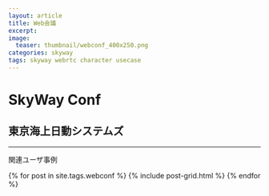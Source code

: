 ```yaml
---
layout: article
title: Web会議
excerpt: 
image:
  teaser: thumbnail/webconf_400x250.png
categories: skyway
tags: skyway webrtc character usecase
---
```




# SkyWay Conf



## 東京海上日動システムズ

<hr>

関連ユーザ事例

<div class="tiles">
{% for post in site.tags.webconf %}
  {% include post-grid.html %}
{% endfor %}
</div><!-- /.tiles -->
